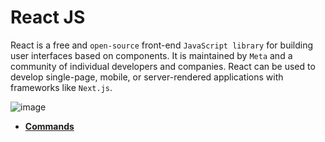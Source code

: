# React JS
React is a free and `open-source` front-end `JavaScript library` for building user interfaces based on components. It is maintained by `Meta` and a community of individual developers and companies. React can be used to develop single-page, mobile, or server-rendered applications with frameworks like `Next.js`.

![image](https://github.com/Antony-M1/reactjs-doc/assets/96291963/d87413d2-ed40-4522-b3e9-111dac9884b9)

* [**Commands**](/commands)
